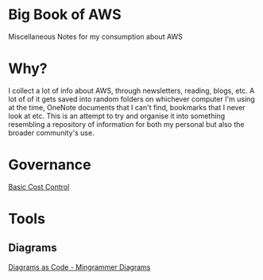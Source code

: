 # Big Book of AWS
Miscellaneous Notes for my consumption about AWS

# Why?
I collect a lot of info about AWS, through newsletters, reading, blogs, etc. A lot of of it gets saved into random folders on whichever computer I'm using at the time,
OneNote documents that I can't find, bookmarks that I never look at etc. This is an attempt to try and organise it into something resembling a repository of information
for both my personal but also the broader community's use.

# Governance
[Basic Cost Control](governance/costs/BASIC.md)

# Tools
## Diagrams
[Diagrams as Code - Mingrammer Diagrams](https://diagrams.mingrammer.com/)